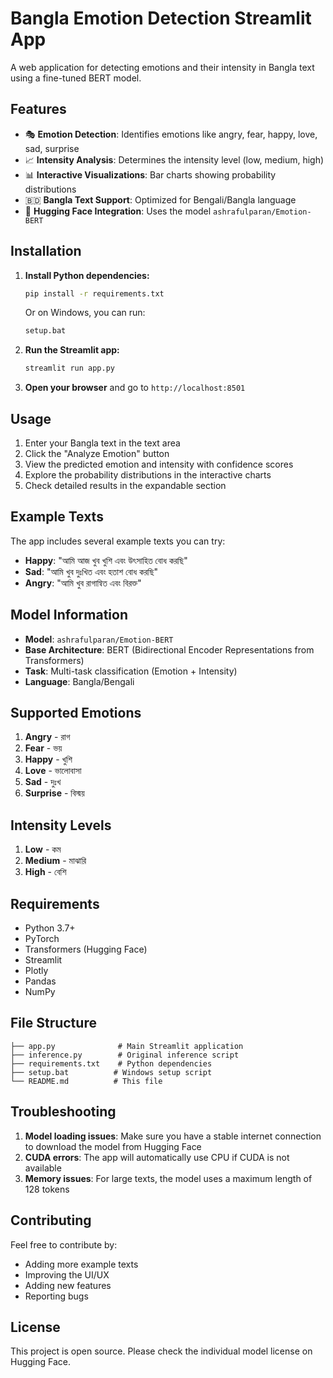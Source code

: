 # Bangla Emotion Detection Streamlit App

A web application for detecting emotions and their intensity in Bangla text using a fine-tuned BERT model.

## Features

- 🎭 **Emotion Detection**: Identifies emotions like angry, fear, happy, love, sad, surprise
- 📈 **Intensity Analysis**: Determines the intensity level (low, medium, high)
- 📊 **Interactive Visualizations**: Bar charts showing probability distributions
- 🇧🇩 **Bangla Text Support**: Optimized for Bengali/Bangla language
- 🤗 **Hugging Face Integration**: Uses the model `ashrafulparan/Emotion-BERT`

## Installation

1. **Install Python dependencies:**
   ```bash
   pip install -r requirements.txt
   ```
   
   Or on Windows, you can run:
   ```bash
   setup.bat
   ```

2. **Run the Streamlit app:**
   ```bash
   streamlit run app.py
   ```

3. **Open your browser** and go to `http://localhost:8501`

## Usage

1. Enter your Bangla text in the text area
2. Click the "Analyze Emotion" button
3. View the predicted emotion and intensity with confidence scores
4. Explore the probability distributions in the interactive charts
5. Check detailed results in the expandable section

## Example Texts

The app includes several example texts you can try:
- **Happy**: "আমি আজ খুব খুশি এবং উৎসাহিত বোধ করছি"
- **Sad**: "আমি খুব দুঃখিত এবং হতাশ বোধ করছি"
- **Angry**: "আমি খুব রাগান্বিত এবং বিরক্ত"

## Model Information

- **Model**: `ashrafulparan/Emotion-BERT`
- **Base Architecture**: BERT (Bidirectional Encoder Representations from Transformers)
- **Task**: Multi-task classification (Emotion + Intensity)
- **Language**: Bangla/Bengali

## Supported Emotions

1. **Angry** - রাগ
2. **Fear** - ভয়
3. **Happy** - খুশি
4. **Love** - ভালোবাসা
5. **Sad** - দুঃখ
6. **Surprise** - বিস্ময়

## Intensity Levels

1. **Low** - কম
2. **Medium** - মাঝারি
3. **High** - বেশি

## Requirements

- Python 3.7+
- PyTorch
- Transformers (Hugging Face)
- Streamlit
- Plotly
- Pandas
- NumPy

## File Structure

```
├── app.py              # Main Streamlit application
├── inference.py        # Original inference script
├── requirements.txt    # Python dependencies
├── setup.bat          # Windows setup script
└── README.md          # This file
```

## Troubleshooting

1. **Model loading issues**: Make sure you have a stable internet connection to download the model from Hugging Face
2. **CUDA errors**: The app will automatically use CPU if CUDA is not available
3. **Memory issues**: For large texts, the model uses a maximum length of 128 tokens

## Contributing

Feel free to contribute by:
- Adding more example texts
- Improving the UI/UX
- Adding new features
- Reporting bugs

## License

This project is open source. Please check the individual model license on Hugging Face.
